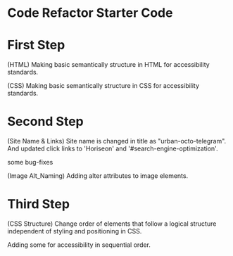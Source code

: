 # Code Refactor Starter Code

First Step
==========
(HTML)
Making basic semantically structure in HTML for accessibility standards.

(CSS)
Making basic semantically structure in CSS for accessibility standards.

Second Step
===========
(Site Name & Links)
Site name is changed in title as "urban-octo-telegram". 
And updated click links to 'Horiseon' and '#search-engine-optimization'.

some bug-fixes

(Image Alt_Naming)
Adding alter attributes to image elements.

Third Step
==========
(CSS Structure)
Change order of elements that follow a logical structure independent of styling and positioning in CSS.

Adding some for accessibility in sequential order.

